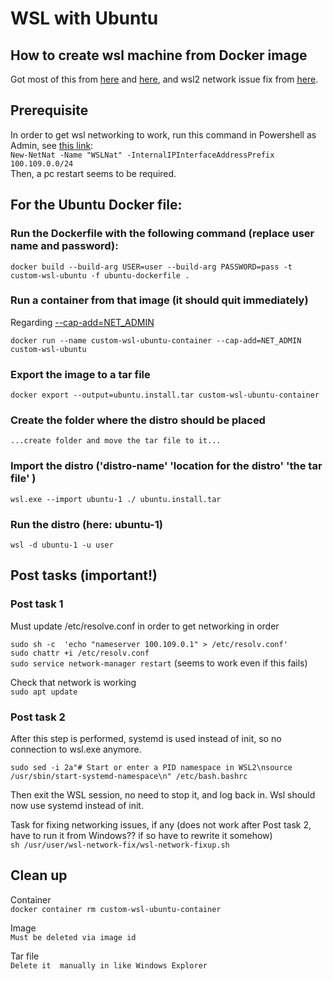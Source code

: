 # WSL with Ubuntu

## How to create wsl machine from Docker image


Got most of this from [here](https://medium.com/nerd-for-tech/create-your-own-wsl-distro-using-docker-226e8c9dbffe)
and [here](https://medium.com/@hoxunn/wsl-docker-custom-distro-2-0-730fd97fe72e), 
and wsl2 network issue fix from  [here](https://github.com/MicrosoftDocs/WSL/pull/1046).

## Prerequisite
In order to get wsl networking to work, run this command in Powershell as Admin, see [this link](https://github.com/MicrosoftDocs/WSL/pull/1046):  
```New-NetNat -Name "WSLNat" -InternalIPInterfaceAddressPrefix 100.109.0.0/24```  
Then, a pc restart seems to be required.


## For the Ubuntu Docker file:

### Run the Dockerfile with the following command (replace user name and password):  
```docker build --build-arg USER=user --build-arg PASSWORD=pass -t custom-wsl-ubuntu -f ubuntu-dockerfile . ```

### Run a container from that image (it should quit immediately)  

Regarding [--cap-add=NET_ADMIN](https://stackoverflow.com/questions/27708376/why-am-i-getting-an-rtnetlink-operation-not-permitted-when-using-pipework-with-d)  


```docker run --name custom-wsl-ubuntu-container --cap-add=NET_ADMIN custom-wsl-ubuntu```

### Export the image to a tar file  
```docker export --output=ubuntu.install.tar custom-wsl-ubuntu-container```

### Create the folder where the distro should be placed  
```...create folder and move the tar file to it...```

### Import the distro ('distro-name' 'location for the distro' 'the tar file' )  
```wsl.exe --import ubuntu-1 ./ ubuntu.install.tar```  

### Run the distro  (here: ubuntu-1)  
```wsl -d ubuntu-1 -u user```

## Post tasks  (important!) 

### Post task 1
Must update /etc/resolve.conf in order to get networking in order 

```sudo sh -c  'echo "nameserver 100.109.0.1" > /etc/resolv.conf'```  
```sudo chattr +i /etc/resolv.conf```  
```sudo service network-manager restart```  (seems to work even if this fails)  

Check that network is working  
```sudo apt update```

### Post task 2
After this step is performed, systemd is used instead of init, so no connection to wsl.exe anymore.

```sudo sed -i 2a"# Start or enter a PID namespace in WSL2\nsource /usr/sbin/start-systemd-namespace\n" /etc/bash.bashrc```


Then exit the WSL session, no need to stop it, and log back in. Wsl should now use systemd instead of init.


Task for fixing networking issues, if any (does not work after Post task 2, have to run it from Windows?? if so have to rewrite it somehow)   
```sh /usr/user/wsl-network-fix/wsl-network-fixup.sh```



## Clean up  
Container  
```docker container rm custom-wsl-ubuntu-container```  

Image  
```Must be deleted via image id```  

Tar file  
```Delete it  manually in like Windows Explorer```  
